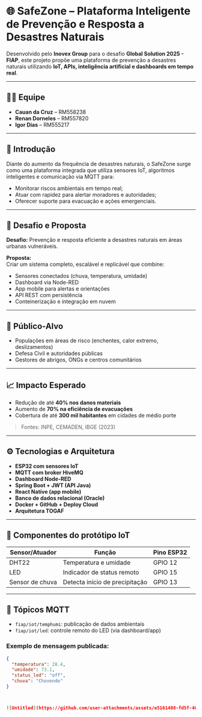 # 🌐 SafeZone – Plataforma Inteligente de Prevenção e Resposta a Desastres Naturais

Desenvolvido pelo **Inovex Group** para o desafio **Global Solution 2025 - FIAP**, este projeto propõe uma plataforma de prevenção a desastres naturais utilizando **IoT, APIs, inteligência artificial e dashboards em tempo real**.

---

## 👨‍💻 Equipe

- **Cauan da Cruz** – RM558238  
- **Renan Dorneles** – RM557820  
- **Igor Dias** – RM555217  

---

## 🧠 Introdução

Diante do aumento da frequência de desastres naturais, o SafeZone surge como uma plataforma integrada que utiliza sensores IoT, algoritmos inteligentes e comunicação via MQTT para:
- Monitorar riscos ambientais em tempo real;
- Atuar com rapidez para alertar moradores e autoridades;
- Oferecer suporte para evacuação e ações emergenciais.

---

## 🎯 Desafio e Proposta

**Desafio:** Prevenção e resposta eficiente a desastres naturais em áreas urbanas vulneráveis.

**Proposta:**  
Criar um sistema completo, escalável e replicável que combine:
- Sensores conectados (chuva, temperatura, umidade)
- Dashboard via Node-RED
- App mobile para alertas e orientações
- API REST com persistência
- Conteinerização e integração em nuvem

---

## 👥 Público-Alvo

- Populações em áreas de risco (enchentes, calor extremo, deslizamentos)
- Defesa Civil e autoridades públicas
- Gestores de abrigos, ONGs e centros comunitários

---

## 📈 Impacto Esperado

- Redução de até **40% nos danos materiais**
- Aumento de **70% na eficiência de evacuações**
- Cobertura de até **300 mil habitantes** em cidades de médio porte

> Fontes: INPE, CEMADEN, IBGE (2023)

---

## ⚙️ Tecnologias e Arquitetura

- **ESP32 com sensores IoT**
- **MQTT com broker HiveMQ**
- **Dashboard Node-RED**
- **Spring Boot + JWT (API Java)**
- **React Native (app mobile)**
- **Banco de dados relacional (Oracle)**
- **Docker + GitHub + Deploy Cloud**
- **Arquitetura TOGAF**

---

## 🔧 Componentes do protótipo IoT

| Sensor/Atuador | Função                       | Pino ESP32 |
|----------------|-------------------------------|------------|
| DHT22          | Temperatura e umidade         | GPIO 12    |
| LED            | Indicador de status remoto    | GPIO 15    |
| Sensor de chuva| Detecta início de precipitação| GPIO 13    |

---

## 🔗 Tópicos MQTT

- `fiap/iot/temphumi`: publicação de dados ambientais
- `fiap/iot/led`: controle remoto do LED (via dashboard/app)

### Exemplo de mensagem publicada:
```json
{
  "temperatura": 28.4,
  "umidade": 73.1,
  "status_led": "off",
  "chuva": "Chovendo"
}



![Untitled](https://github.com/user-attachments/assets/e5161408-fd5f-461f-8b89-e93243b80bba)



